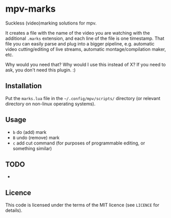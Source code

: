 # mpv-marks

Suckless (video)marking solutions for mpv.

It creates a file with the name of the video you are watching with the additional `.marks` extension, and each line of the file is one timestamp. That file you can easily parse and plug into a bigger pipeline, e.g. automatic video cutting/editing of live streams, automatic montage/compilation maker, etc.

Why would you need that? Why would I use this instead of X? If you need to ask, you don't need this plugin. :)

## Installation

Put the `marks.lua` file in the `~/.config/mpv/scripts/` directory (or relevant directory on non-linux operating systems).

## Usage

- `b` do (add) mark
- `B` undo (remove) mark
- `c` add cut command (for purposes of programmable editing, or something similar)

## TODO
-   

## Licence

This code is licensed under the terms of the MIT licence (see `LICENCE` for details).

